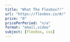 ```yaml
---
title: "What The Flexbox?!"
url: "https://flexbox.io/#/"
price: "0"
pricePerPeriod: "n/a"
format: "email,video"
subject: [flexbox, css]
---
```

